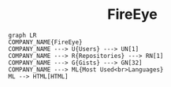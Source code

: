 <h1 align="center">FireEye</h1>

```mermaid
graph LR
COMPANY_NAME{FireEye}
COMPANY_NAME ---> U{Users} ---> UN[1]
COMPANY_NAME ---> R{Repositories} ---> RN[1]
COMPANY_NAME ---> G{Gists} ---> GN[32]
COMPANY_NAME ---> ML{Most Used<br>Languages}
ML --> HTML[HTML]
```
